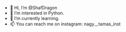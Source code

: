 - 👋 Hi, I’m @ShafDragon
- 👀 I’m interested in Python.
- 🌱 I’m currently learning.
- 📫 You can reach me on instagram: nagy._.tamas_inst

<!---
ShafDragon/ShafDragon is a ✨ special ✨ repository because its `README.md` (this file) appears on your GitHub profile.
You can click the Preview link to take a look at your changes.
--->
